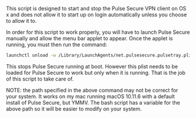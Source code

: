 This script is designed to start and stop the Pulse Secure VPN client on OS x
and does not allow it to start up on login automatically unless you choose to
allow it to.

In order for this script to work properly, you will have to launch Pulse Secure
manually and allow the menu bar applet to appear. Once the applet is running,
you must then run the command:

```bash
launchctl unload -w /Library/LaunchAgents/net.pulsesecure.pulsetray.plist
```

This stops Pulse Secure running at boot. However this plist needs to be loaded
for Pulse Secure to work but only when it is running. That is the job of this
script to take care of.

NOTE: the path specified in the above command may not be correct for your
system. It works on my mac running macOS 10.11.6 with a default install of Pulse
Secure, but YMMV. The bash script has a variable for the above path so it will
be easier to modify on your system.
